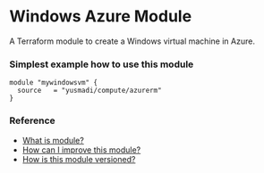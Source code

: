 # Windows Azure Module
A Terraform module to create a Windows virtual machine in Azure.

### Simplest example how to use this module
```
module "mywindowsvm" {
  source   = "yusmadi/compute/azurerm"
}
```

### Reference

* [What is module?](https://www.terraform.io/docs/configuration/modules.html)
* [How can I improve this module?](https://help.github.com/en/github/collaborating-with-issues-and-pull-requests/proposing-changes-to-your-work-with-pull-requests)
* [How is this module versioned?](https://semver.org/)